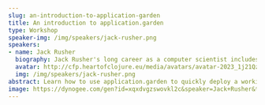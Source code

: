 ```yaml
---
slug: an-introduction-to-application-garden
title: An introduction to application.garden
type: Workshop
speaker-img: /img/speakers/jack-rusher.png
speakers:
- name: Jack Rusher
  biography: Jack Rusher's long career as a computer scientist includes time at Bell Labs/AT&T Research and a number of successful startups. Much of his current work focuses on the deep relationship between art and technology.
  avatar: http://cfp.heartofclojure.eu/media/avatars/avatar-2023_1j21Qz1.png
  img: /img/speakers/jack-rusher.png
abstract: Learn how to use application.garden to quickly deploy a working application with hassle-free authentication, cron jobs, email handling, and a live REPL.
image: https://dynogee.com/gen?id=xqxdvgzswovkl2c&speaker=Jack+Rusher&title=An+introduction+to+application.garden&type=Workshop&img=https%3A//2024.heartofclojure.eu/img/speakers/jack-rusher.png
---
```

